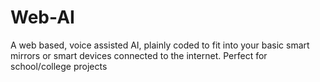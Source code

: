 # Web-AI
A web based, voice assisted AI, plainly coded to fit into your basic smart mirrors or smart devices connected to the internet. Perfect for school/college projects
